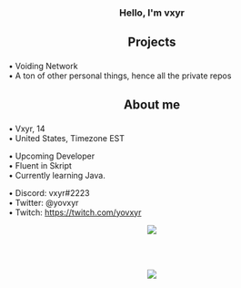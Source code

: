 <div align="center">

### Hello, I'm vxyr

</div>

## <p align = center> Projects </p>
• Voiding Network<br />
• A ton of other personal things, hence all the private repos <br />

<h2> <p align = center> About me </p></h2>
• Vxyr, 14 <br />
• United States, Timezone EST <br />

• Upcoming Developer <br />
• Fluent in Skript <br />
• Currently learning Java.<br />

• Discord: vxyr#2223 <br />
• Twitter: @yovxyr <br />
• Twitch: https://twitch.com/yovxyr <br />


<p align="center"><a href="https://discord.com/users/653095059092144129"><img align="center" src="https://lanyard-profile-readme.vercel.app/api/653095059092144129?bg=191919"></a></p>

<br />

<p align = center>
  <br />
  <img src = "https://github-readme-streak-stats.herokuapp.com/?user=yovxyr&theme=dark](https://streak-stats.demolab.com?user=YoVxyr&theme=violet-punch&hide_border=true&date_format=M%20j%5B%2C%20Y%5D&background=191919">
</p>




